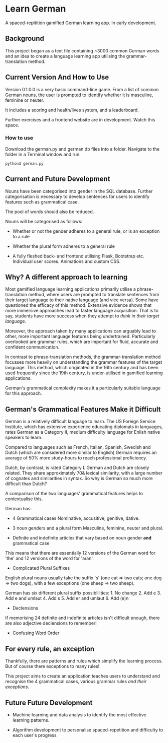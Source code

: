 # Learn German

A spaced-repitition gamified German learning app. In early development.


## Background

This project began as a text file containing ~3000 common German words and an idea to create a language learning app utilising the grammar-translation method.

## Current Version And How to Use

Version 0.1.0.0 is a very basic command-line game. From a list of common German nouns, the user is prompted to identify whether it is masculine, feminine or neuter.

It includes a scoring and health/lives system, and a leaderboard.

Further exercises and a frontend website are in development. Watch this space.

### How to use

Download the german.py and german.db files into a folder. Navigate to the folder in a Terminal window and run:  

    python3 german.py


## Current and Future Development

Nouns have been categorised into gender in the SQL database. Further categorisation is necessary to develop sentences for users to identify features such as grammatical case. 

The pool of words should also be reduced.

Nouns will be categorised as follows:

* Whether or not the gender adheres to a general rule, or is an exception to a rule


* Whether the plural form adheres to a general rule


* A fully fleshed back- and frontend utilising Flask, Bootstrap etc. Individual user scores. Animations and custom CSS. 


## Why? A different approach to learning

Most gamified language learning applications primarily utilise a phrase-translation method, where users are prompted to translate sentences from their target language to their native language (and vice versa). Some have questioned the efficacy of this method. Extensive evidence shows that more immersive approaches lead to faster language acquisition. That is to say, students have more success when they attempt to *think in their target language*.

Moreover, the approach taken by many applications can arguably lead to other, more important language features being undertrained. Particularly overlooked are grammar rules, which are important for fluid, accurate and confident communication. 

In contrast to phrase-translation methods, the grammar-translation method focusses more heavily on understanding the grammar features of the target language. This method, which originated in the 16th century and has been used frequently since the 19th century, is under-utilised in gamified learning applications. 

German's grammatical complexity makes it a particularly suitable language for this approach.


## German's Grammatical Features Make it Difficult

German is a relatively difficult language to learn. The US Foreign Service Institute, which has extensive experience educating diplomats in languages, rates German as a Category II, medium difficulty language for Enlish native speakers to learn. 

Compared to languages such as French, Italian, Spanish, Swedish and Dutch (which are considered more similar to English) German requires an average of 50% more study-hours to reach professional proficiency.

Dutch, by contrast, is rated Category I. German and Dutch are closely related. They share approximately 70& lexical similarity, with a large number of cognates and similarities in syntax. So why is German so much more difficult than Dutch?

A comparison of the two languages' grammatical features helps to contextualise this.

German has:

* 4 Grammatical cases
Nominative, accusitive, genitive, dative.


* 3 noun genders and a plural form
Masculine, feminine, neuter and plural.


* Definite and indefinite articles that vary based on noun gender **and** grammatical case

This means that there are essentially 12 versions of the German word for 'the' and 12 versions of the word for 'a/an'. 


* Complicated Plural Suffixes

English plural nouns usually take the suffix 's' (one cat => two cats; one dog => two dogs), with a few exceptions (one sheep => two sheep). 

German has six different plural suffix possiblilities:
    1. No change
    2. Add e
    3. Add e and umlaut
    4. Add s
    5. Add er and umlaut
    6. Add (e)n


* Declensions

If memorising 24 definite and indefinite articles isn't difficult enough, there are also adjective declensions to remember!


* Confusing Word Order



## For every rule, an exception

Thankfully, there are patterns and rules which simplify the learning process. But of course there exceptions to many rules!

This project aims to create an application teaches users to understand and recognise the 4 grammatical cases, various grammar rules *and their exceptions*. 



## Future Future Development 

* Machine learning and data analysis to identify the most effective learning patterns. 

* Algorithm development to personalise spaced-repetition and difficulty to each user's progress
